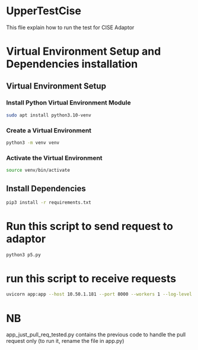 # UpperTestCise
This flie explain how to run the test for CISE Adaptor

# Virtual Environment Setup and Dependencies installation

## Virtual Environment Setup

### Install Python Virtual Environment Module
```bash
sudo apt install python3.10-venv
```
### Create a Virtual Environment
```bash
python3 -m venv venv
```
### Activate the Virtual Environment
```bash
source venv/bin/activate
```
## Install Dependencies
```bash
pip3 install -r requirements.txt
```

# Run this script to send request to adaptor
```bash
python3 p5.py
```

# run this script to receive requests
```bash
uvicorn app:app --host 10.50.1.181 --port 8000 --workers 1 --log-level debug
```
# NB
app_just_pull_req_tested.py contains the previous code to handle the pull request only (to run it, rename the file in app.py)